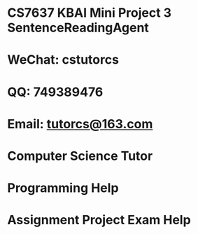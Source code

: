 # CS7637 KBAI Mini Project 3 SentenceReadingAgent
# WeChat: cstutorcs

# QQ: 749389476

# Email: tutorcs@163.com

# Computer Science Tutor

# Programming Help

# Assignment Project Exam Help

